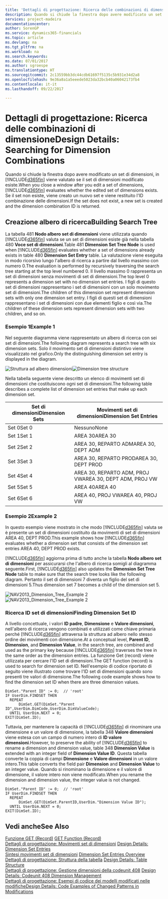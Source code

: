 ```yaml
---
title: 'Dettagli di progettazione: Ricerca delle combinazioni di dimensione | Microsoft Docs'
description: Quando si chiude la finestra dopo avere modificato un set di dimensioni, in [!INCLUDE[d365fin](includes/d365fin_md.md)] viene valutato se il set di dimensioni modificato esiste. Se il set non esiste, viene creato un nuovo set e viene restituito l'ID combinazione delle dimensioni.
services: project-madeira
documentationcenter: 
author: SorenGP
ms.service: dynamics365-financials
ms.topic: article
ms.devlang: na
ms.tgt_pltfrm: na
ms.workload: na
ms.search.keywords: 
ms.date: 07/01/2017
ms.author: sgroespe
ms.translationtype: HT
ms.sourcegitcommit: 2c13559bb3dc44cdb61697f5135c5b931e34d2a8
ms.openlocfilehash: 9e36a8a1a5eeede5023da32bcb40a06042173fb4
ms.contentlocale: it-it
ms.lasthandoff: 09/22/2017

---
```

# <a name="design-details-searching-for-dimension-combinations"></a><span data-ttu-id="b499a-104">Dettagli di progettazione: Ricerca delle combinazioni di dimensione</span><span class="sxs-lookup"><span data-stu-id="b499a-104">Design Details: Searching for Dimension Combinations</span></span>
<span data-ttu-id="b499a-105">Quando si chiude la finestra dopo avere modificato un set di dimensioni, in [!INCLUDE[d365fin](includes/d365fin_md.md)] viene valutato se il set di dimensioni modificato esiste.</span><span class="sxs-lookup"><span data-stu-id="b499a-105">When you close a window after you edit a set of dimensions, [!INCLUDE[d365fin](includes/d365fin_md.md)] evaluates whether the edited set of dimensions exists.</span></span> <span data-ttu-id="b499a-106">Se il set non esiste, viene creato un nuovo set e viene restituito l'ID combinazione delle dimensioni.</span><span class="sxs-lookup"><span data-stu-id="b499a-106">If the set does not exist, a new set is created and the dimension combination ID is returned.</span></span>  

## <a name="building-search-tree"></a><span data-ttu-id="b499a-107">Creazione albero di ricerca</span><span class="sxs-lookup"><span data-stu-id="b499a-107">Building Search Tree</span></span>  
 <span data-ttu-id="b499a-108">La tabella 481 **Nodo albero set di dimensioni** viene utilizzata quando [!INCLUDE[d365fin](includes/d365fin_md.md)] valuta se un set di dimensioni esiste già nella tabella 480 **Voce set di dimensioni**.</span><span class="sxs-lookup"><span data-stu-id="b499a-108">Table 481 **Dimension Set Tree Node** is used when [!INCLUDE[d365fin](includes/d365fin_md.md)] evaluates whether a set of dimensions already exists in table 480 **Dimension Set Entry** table.</span></span> <span data-ttu-id="b499a-109">La valutazione viene eseguita in modo ricorsivo lungo l'albero di ricerca a partire dal livello massimo con numero 0.</span><span class="sxs-lookup"><span data-stu-id="b499a-109">The evaluation is performed by recursively traversing the search tree starting at the top level numbered 0.</span></span> <span data-ttu-id="b499a-110">Il livello massimo 0 rappresenta un set di dimensioni senza movimenti di set di dimensioni.</span><span class="sxs-lookup"><span data-stu-id="b499a-110">The top level 0 represents a dimension set with no dimension set entries.</span></span> <span data-ttu-id="b499a-111">I figli di questo set di dimensioni rappresentano i set di dimensioni con un solo movimento set di dimensioni.</span><span class="sxs-lookup"><span data-stu-id="b499a-111">The children of this dimension set represent dimension sets with only one dimension set entry.</span></span> <span data-ttu-id="b499a-112">I figli di questi set di dimensioni rappresentano i set di dimensioni con due elementi figlio e così via.</span><span class="sxs-lookup"><span data-stu-id="b499a-112">The children of these dimension sets represent dimension sets with two children, and so on.</span></span>  

### <a name="example-1"></a><span data-ttu-id="b499a-113">Esempio 1</span><span class="sxs-lookup"><span data-stu-id="b499a-113">Example 1</span></span>  
 <span data-ttu-id="b499a-114">Nel seguente diagramma viene rappresentato un albero di ricerca con sei set di dimensioni.</span><span class="sxs-lookup"><span data-stu-id="b499a-114">The following diagram represents a search tree with six dimension sets.</span></span> <span data-ttu-id="b499a-115">Solo il movimento set di dimensioni distintivo viene visualizzato nel grafico.</span><span class="sxs-lookup"><span data-stu-id="b499a-115">Only the distinguishing dimension set entry is displayed in the diagram.</span></span>  

 <span data-ttu-id="b499a-116">![Struttura ad albero dimensioni](media/nav2013_dimension_tree.png "NAV2013_Dimension_Tree")</span><span class="sxs-lookup"><span data-stu-id="b499a-116">![Dimension tree structure](media/nav2013_dimension_tree.png "NAV2013_Dimension_Tree")</span></span>  

 <span data-ttu-id="b499a-117">Nella tabella seguente viene descritto un elenco di movimenti set di dimensioni che costituiscono ogni set di dimensioni.</span><span class="sxs-lookup"><span data-stu-id="b499a-117">The following table describes a complete list of dimension set entries that make up each dimension set.</span></span>  

|<span data-ttu-id="b499a-118">Set di dimensioni</span><span class="sxs-lookup"><span data-stu-id="b499a-118">Dimension Sets</span></span>|<span data-ttu-id="b499a-119">Movimenti set di dimensioni</span><span class="sxs-lookup"><span data-stu-id="b499a-119">Dimension Set Entries</span></span>|  
|--------------------|---------------------------|  
|<span data-ttu-id="b499a-120">Set 0</span><span class="sxs-lookup"><span data-stu-id="b499a-120">Set 0</span></span>|<span data-ttu-id="b499a-121">Nessuno</span><span class="sxs-lookup"><span data-stu-id="b499a-121">None</span></span>|  
|<span data-ttu-id="b499a-122">Set 1</span><span class="sxs-lookup"><span data-stu-id="b499a-122">Set 1</span></span>|<span data-ttu-id="b499a-123">AREA 30</span><span class="sxs-lookup"><span data-stu-id="b499a-123">AREA 30</span></span>|  
|<span data-ttu-id="b499a-124">Set 2</span><span class="sxs-lookup"><span data-stu-id="b499a-124">Set 2</span></span>|<span data-ttu-id="b499a-125">AREA 30, REPARTO ADM</span><span class="sxs-lookup"><span data-stu-id="b499a-125">AREA 30, DEPT ADM</span></span>|  
|<span data-ttu-id="b499a-126">Set 3</span><span class="sxs-lookup"><span data-stu-id="b499a-126">Set 3</span></span>|<span data-ttu-id="b499a-127">AREA 30, REPARTO PROD</span><span class="sxs-lookup"><span data-stu-id="b499a-127">AREA 30, DEPT PROD</span></span>|  
|<span data-ttu-id="b499a-128">Set 4</span><span class="sxs-lookup"><span data-stu-id="b499a-128">Set 4</span></span>|<span data-ttu-id="b499a-129">AREA 30, REPARTO ADM, PROJ VW</span><span class="sxs-lookup"><span data-stu-id="b499a-129">AREA 30, DEPT ADM, PROJ VW</span></span>|  
|<span data-ttu-id="b499a-130">Set 5</span><span class="sxs-lookup"><span data-stu-id="b499a-130">Set 5</span></span>|<span data-ttu-id="b499a-131">AREA 40</span><span class="sxs-lookup"><span data-stu-id="b499a-131">AREA 40</span></span>|  
|<span data-ttu-id="b499a-132">Set 6</span><span class="sxs-lookup"><span data-stu-id="b499a-132">Set 6</span></span>|<span data-ttu-id="b499a-133">AREA 40, PROJ VW</span><span class="sxs-lookup"><span data-stu-id="b499a-133">AREA 40, PROJ VW</span></span>|  

### <a name="example-2"></a><span data-ttu-id="b499a-134">Esempio 2</span><span class="sxs-lookup"><span data-stu-id="b499a-134">Example 2</span></span>  
 <span data-ttu-id="b499a-135">In questo esempio viene mostrato in che modo [!INCLUDE[d365fin](includes/d365fin_md.md)] valuta se è presente un set di dimensioni costituito da movimenti di set di dimensioni AREA 40, DEPT PROD.</span><span class="sxs-lookup"><span data-stu-id="b499a-135">This example shows how [!INCLUDE[d365fin](includes/d365fin_md.md)] evaluates whether a dimension set that consists of the dimension set entries AREA 40, DEPT PROD exists.</span></span>  

 <span data-ttu-id="b499a-136">[!INCLUDE[d365fin](includes/d365fin_md.md)] aggiorna prima di tutto anche la tabella **Nodo albero set di dimensioni** per assicurarsi che l'albero di ricerca somigli al diagramma seguente.</span><span class="sxs-lookup"><span data-stu-id="b499a-136">First, [!INCLUDE[d365fin](includes/d365fin_md.md)] also updates the **Dimension Set Tree Node** table to make sure that the search tree looks like the following diagram.</span></span> <span data-ttu-id="b499a-137">Pertanto il set di dimensioni 7 diventa un figlio del set di dimensioni 5.</span><span class="sxs-lookup"><span data-stu-id="b499a-137">Thus dimension set 7 becomes a child of the dimension set 5.</span></span>  

 <span data-ttu-id="b499a-138">![NAV2013&#95;Dimension&#95;Tree&#95;Example 2](media/nav2013_dimension_tree_example2.png "NAV2013_Dimension_Tree_Example2")</span><span class="sxs-lookup"><span data-stu-id="b499a-138">![NAV2013&#95;Dimension&#95;Tree&#95;Example 2](media/nav2013_dimension_tree_example2.png "NAV2013_Dimension_Tree_Example2")</span></span>  

### <a name="finding-dimension-set-id"></a><span data-ttu-id="b499a-139">Ricerca ID set di dimensioni</span><span class="sxs-lookup"><span data-stu-id="b499a-139">Finding Dimension Set ID</span></span>  
 <span data-ttu-id="b499a-140">A livello concettuale, i valori **ID padre**, **Dimensione** e **Valore dimensioni**, nell'albero di ricerca vengono combinati e utilizzati come chiave primaria perché [!INCLUDE[d365fin](includes/d365fin_md.md)] attraversa la struttura ad albero nello stesso ordine dei movimenti con dimensione.</span><span class="sxs-lookup"><span data-stu-id="b499a-140">At a conceptual level, **Parent ID**, **Dimension**, and **Dimension Value**, in the search tree, are combined and used as the primary key because [!INCLUDE[d365fin](includes/d365fin_md.md)] traverses the tree in the same order as the dimension entries.</span></span> <span data-ttu-id="b499a-141">La funzione Get (record) viene utilizzata per cercare l'ID set di dimensioni.</span><span class="sxs-lookup"><span data-stu-id="b499a-141">The GET function (record) is used to search for dimension set ID.</span></span> <span data-ttu-id="b499a-142">Nell'esempio di codice riportato di seguito viene illustrato come trovare l'ID set di dimensioni quando sono presenti tre valori di dimensione.</span><span class="sxs-lookup"><span data-stu-id="b499a-142">The following code example shows how to find the dimension set ID when there are three dimension values.</span></span>  

```  
DimSet."Parent ID" := 0;  // 'root'  
IF UserDim.FINDSET THEN  
  REPEAT  
      DimSet.GET(DimSet."Parent ID",UserDim.DimCode,UserDim.DimValueCode);  
  UNTIL UserDim.NEXT = 0;  
EXIT(DimSet.ID);  

```  

 <span data-ttu-id="b499a-143">Tuttavia, per mantenere la capacità di [!INCLUDE[d365fin](includes/d365fin_md.md)] di rinominare una dimensione e un valore di dimensione, la tabella 348 **Valore dimensioni** viene estesa con un campo di numero intero di **ID valore dimensioni**.</span><span class="sxs-lookup"><span data-stu-id="b499a-143">However, to preserve the ability of [!INCLUDE[d365fin](includes/d365fin_md.md)] to rename a dimension and dimension value, table 348 **Dimension Value** is extended with an integer field of **Dimension Value ID**.</span></span> <span data-ttu-id="b499a-144">Questa tabella converte la coppia di campi **Dimensione** e **Valore dimensioni** in un valore intero.</span><span class="sxs-lookup"><span data-stu-id="b499a-144">This table converts the field pair **Dimension** and **Dimension Value** to an integer value.</span></span> <span data-ttu-id="b499a-145">Quando si rinominano la dimensione e il valore di dimensione, il valore intero non viene modificato.</span><span class="sxs-lookup"><span data-stu-id="b499a-145">When you rename the dimension and dimension value, the integer value is not changed.</span></span>  

```  
DimSet."Parent ID" := 0;  // 'root'  
IF UserDim.FINDSET THEN  
  REPEAT  
      DimSet.GET(DimSet.ParentID,UserDim."Dimension Value ID");  
  UNTIL UserDim.NEXT = 0;  
EXIT(DimSet.ID);  

```  

## <a name="see-also"></a><span data-ttu-id="b499a-146">Vedi anche</span><span class="sxs-lookup"><span data-stu-id="b499a-146">See Also</span></span>  
 <span data-ttu-id="b499a-147">[Funzione GET (Record)](https://msdn.microsoft.com/en-us/library/dd301056.aspx)  </span><span class="sxs-lookup"><span data-stu-id="b499a-147">[GET Function (Record)](https://msdn.microsoft.com/en-us/library/dd301056.aspx)  </span></span>  
 <span data-ttu-id="b499a-148">[Dettagli di progettazione: Movimenti set di dimensioni](design-details-dimension-set-entries.md) </span><span class="sxs-lookup"><span data-stu-id="b499a-148">[Design Details: Dimension Set Entries](design-details-dimension-set-entries.md) </span></span>  
 <span data-ttu-id="b499a-149">[Sintesi movimenti set di dimensioni](design-details-dimension-set-entries-overview.md) </span><span class="sxs-lookup"><span data-stu-id="b499a-149">[Dimension Set Entries Overview](design-details-dimension-set-entries-overview.md) </span></span>  
 <span data-ttu-id="b499a-150">[Dettagli di progettazione: Struttura della tabella](design-details-table-structure.md) </span><span class="sxs-lookup"><span data-stu-id="b499a-150">[Design Details: Table Structure](design-details-table-structure.md) </span></span>  
 <span data-ttu-id="b499a-151">[Dettagli di progettazione: Gestione dimensioni della codeunit 408](design-details-codeunit-408-dimension-management.md) </span><span class="sxs-lookup"><span data-stu-id="b499a-151">[Design Details: Codeunit 408 Dimension Management](design-details-codeunit-408-dimension-management.md) </span></span>  
 [<span data-ttu-id="b499a-152">Dettagli di progettazione: Esempi di codice dei modelli modificati nelle modifiche</span><span class="sxs-lookup"><span data-stu-id="b499a-152">Design Details: Code Examples of Changed Patterns in Modifications</span></span>](design-details-code-examples-of-changed-patterns-in-modifications.md)

